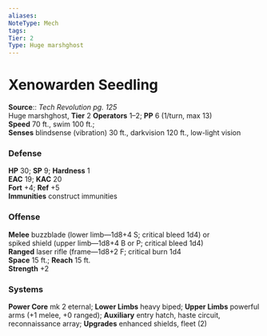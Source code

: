 ```yaml
---
aliases: 
NoteType: Mech
tags: 
Tier: 2
Type: Huge marshghost
---
```


# Xenowarden Seedling

**Source**:: _Tech Revolution pg. 125_  
Huge marshghost, **Tier** 2 
**Operators** 1–2; **PP** 6 (1/turn, max 13)  
**Speed** 70 ft., swim 100 ft.;  
**Senses** blindsense (vibration) 30 ft., darkvision 120 ft., low-light vision

### Defense

**HP** 30; **SP** 9; **Hardness** 1  
**EAC** 19; **KAC** 20  
**Fort** +4; **Ref** +5  
**Immunities** construct immunities

### Offense

**Melee** buzzblade (lower limb—1d8+4 S; critical bleed 1d4) or  
spiked shield (upper limb—1d8+4 B or P; critical bleed 1d4)  
**Ranged** laser rifle (frame—1d8+2 F; critical burn 1d4  
**Space** 15 ft.; **Reach** 15 ft.  
**Strength** +2

### Systems

**Power Core** mk 2 eternal; **Lower Limbs** heavy biped; **Upper Limbs** powerful arms (+1 melee, +0 ranged); **Auxiliary** entry hatch, haste circuit, reconnaissance array; **Upgrades** enhanced shields, fleet (2)
